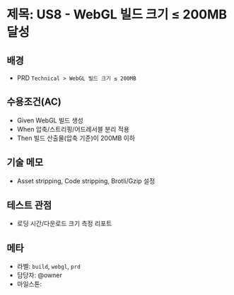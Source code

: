 # 제목: US8 - WebGL 빌드 크기 ≤ 200MB 달성

## 배경
- PRD `Technical > WebGL 빌드 크기 ≤ 200MB`

## 수용조건(AC)
- Given WebGL 빌드 생성
- When 압축/스트리핑/어드레서블 분리 적용
- Then 빌드 산출물(압축 기준)이 200MB 이하

## 기술 메모
- Asset stripping, Code stripping, Brotli/Gzip 설정

## 테스트 관점
- 로딩 시간/다운로드 크기 측정 리포트

## 메타
- 라벨: `build`, `webgl`, `prd`
- 담당자: @owner
- 마일스톤: <YYYY-MM>
